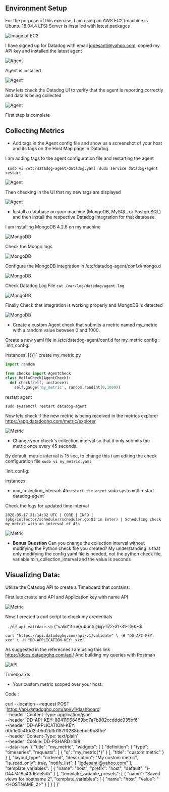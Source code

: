 
## Environment Setup

For the purpose of this exercise, I am using an AWS EC2 (machine is Ubuntu 18.04.4 LTS)
Server is installed with latest packages




![Image of EC2](EC2-UP.JPG)


I have signed up for Datadog with email jgdesanti@yahoo.com, copied my API key and installed the latest agent



![Agent](2-DDagent.JPG)


Agent is installed


![Agent](3-DDagent.JPG)

Now lets check the Datadog UI to verify that the agent is reporting correctly and data is being collected


![Agent](4-DDagent.JPG)

First step is complete


## Collecting Metrics
* Add tags in the Agent config file and show us a screenshot of your host and its tags on the Host Map page in Datadog.


I am adding tags to the agent configuration file and restarting the agent

` sudo vi /etc/datadog-agent/datadog.yaml`
` sudo service datadog-agent restart`

![Agent](5-TagsConfig.JPG)

Then checking in the UI that my new tags are displayed

![Agent](6-TagsCheck.JPG)


* Install a database on your machine (MongoDB, MySQL, or PostgreSQL) and then install the respective Datadog integration for that database.

I am installing MongoDB 4.2.6 on my machine

![MongoDB](7-MongoDB.JPG)

Check the Mongo logs

![MongoDB](8-MongoDB.JPG)

Configure the MongoDB integration in /etc/datadog-agent/conf.d/mongo.d

![MongoDB](9-MongoDB.JPG)

Check Datadog Log File
`cat /var/log/datadog/agent.log`

![MongoDB](11-MongoDB.JPG)

Finally Check that integration is working properly and MongoDB is detected

![MongoDB](10-MongoDB.JPG)

* Create a custom Agent check that submits a metric named my_metric with a random value between 0 and 1000.

Create a new yaml file in /etc/datadog-agent/conf.d for my_metric config :
`init_config:

instances:
  [{}]
`
create my_metric.py
```python
import random

from checks import AgentCheck
class HelloCheck(AgentCheck):
  def check(self, instance):
    self.gauge('my_metric', random.randint(0,1000))
```
restart agent

`sudo systemctl restart datadog-agent`

Now lets check if the new metric is being received in the metrics explorer
https://app.datadoghq.com/metric/explorer

![Metric](12-Custom.JPG)

* Change your check's collection interval so that it only submits the metric once every 45 seconds.

By default, metric interval is 15 sec, to change this i am editing the check configuration file
`sudo vi my_metric.yaml`

`init_config:

instances:
  - min_collection_interval: 45`
restart the agent
` sudo systemctl restart datadog-agent`

Check the logs for updated time interval

`2020-05-17 21:14:32 UTC | CORE | INFO | (pkg/collector/scheduler/scheduler.go:83 in Enter) | Scheduling check my_metric with an interval of 45s`

![Metric](13-Custom.JPG)

* **Bonus Question** Can you change the collection interval without modifying the Python check file you created?
My understanding is that only modifying the config yaml file is needed, not the python check file, variable min_collection_interval and the value is seconds


## Visualizing Data:
Utilize the Datadog API to create a Timeboard that contains:

First lets create and API and Application key with name API

![Metric](14-API.JPG)

Now, I created a curl script to check my credentials

` ./dd_api_validate.sh`
{"valid":true}ubuntu@ip-172-31-31-136:~$

`curl "https://api.datadoghq.com/api/v1/validate" \
    -H "DD-API-KEY: xxx" \
    -H "DD-APPLICATION-KEY: xxx"`
    
  As suggested in the referecnes I am using this link https://docs.datadoghq.com/api/
  And building my queries with Postman
  
  ![API](15-API.JPG)
  
Timeboards :

* Your custom metric scoped over your host.

Code :

curl --location --request POST 'https://api.datadoghq.com/api/v1/dashboard' \
--header 'Content-Type: application/json' \
--header 'DD-API-KEY: 80411968469bd7a7b902ccdddc935bf6' \
--header 'DD-APPLICATION-KEY: d0c1e0c4f0d2c05d2b3d187fff288bebbc9b8f5e' \
--header 'Content-Type: text/plain' \
--header 'Cookie: DD-PSHARD=198' \
--data-raw '{
    "title": "my_metric",
    "widgets": [
        {
            "definition": {
                "type": "timeseries",
                "requests": [
                    {
                        "q": "my_metric{*}"
                    }
                ],
                "title": "custom metric"
            }
        }
    ],
    "layout_type": "ordered",
    "description": "My custom metric",
    "is_read_only": true,
    "notify_list": [
        "jgdesanti@yahoo.com"
    ],
    "template_variables": [
        {
            "name": "host",
            "prefix": "host",
            "default": "i-0447418a43d6de5db"
        }
    ],
    "template_variable_presets": [
        {
            "name": "Saved views for hostname 2",
            "template_variables": [
                {
                    "name": "host",
                    "value": "<HOSTNAME_2>"
                }
            ]
        }
    ]
}'


